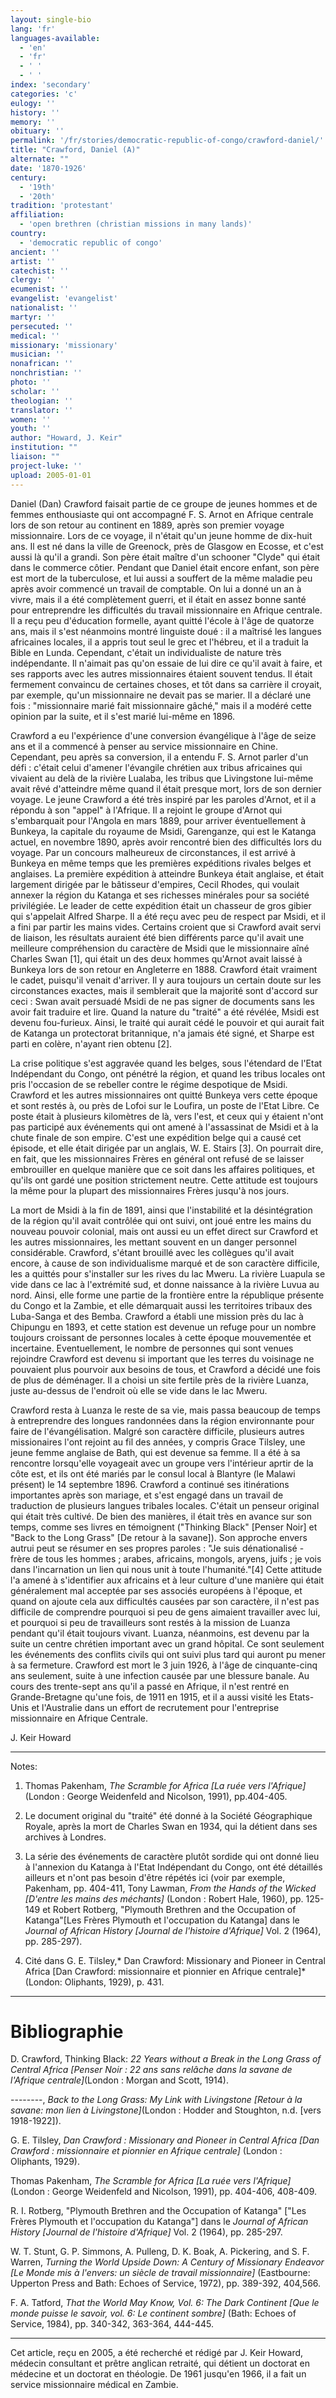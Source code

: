 ```yaml
---
layout: single-bio
lang: 'fr'
languages-available:
  - 'en'
  - 'fr'
  - ' '
  - ' '
index: 'secondary'
categories: 'c'
eulogy: ''
history: ''
memory: ''
obituary: ''
permalink: '/fr/stories/democratic-republic-of-congo/crawford-daniel/'
title: "Crawford, Daniel (A)"
alternate: ""
date: '1870-1926'
century:
  - '19th'
  - '20th'
tradition: 'protestant'
affiliation:
  - 'open brethren (christian missions in many lands)'
country:
  - 'democratic republic of congo'
ancient: ''
artist: ''
catechist: ''
clergy: ''
ecumenist: ''
evangelist: 'evangelist'
nationalist: ''
martyr: ''
persecuted: ''
medical: ''
missionary: 'missionary'
musician: ''
nonafrican: ''
nonchristian: ''
photo: ''
scholar: ''
theologian: ''
translator: ''
women: ''
youth: ''
author: "Howard, J. Keir"
institution: ""
liaison: ""
project-luke: ''
upload: 2005-01-01
---
```




Daniel (Dan) Crawford faisait partie de ce groupe de jeunes hommes et de femmes enthousiaste qui ont accompagné F. S. Arnot en Afrique centrale lors de son retour au continent en 1889, après son premier voyage missionnaire. Lors de ce voyage, il n'était qu'un jeune homme de dix-huit ans. Il est né dans la ville de Greenock, près de Glasgow en Ecosse, et c'est aussi là qu'il a grandi. Son père était maître d'un schooner "Clyde" qui était dans le commerce côtier. Pendant que Daniel était encore enfant, son père est mort de la tuberculose, et lui aussi a souffert de la même maladie peu après avoir commencé un travail de comptable. On lui a donné un an à vivre, mais il a été complètement guerri, et il était en assez bonne santé pour entreprendre les difficultés du travail missionnaire en Afrique centrale. Il a reçu peu d'éducation formelle, ayant quitté l'école à l'âge de quatorze ans, mais il s'est néanmoins montré linguiste doué : il a maîtrisé les langues africaines locales, il a appris tout seul le grec et l'hébreu, et il a traduit la Bible en Lunda. Cependant, c'était un individualiste de nature très indépendante. Il n'aimait pas qu'on essaie de lui dire ce qu'il avait à faire, et ses rapports avec les autres missionnaires étaient souvent tendus. Il était fermement convaincu de certaines choses, et t&ocirc;t dans sa carri&egrave;re il croyait, par exemple, qu'un missionnaire ne devait pas se marier. Il a déclaré une fois : "missionnaire marié fait missionnaire gâché," mais il a modéré cette opinion par la suite, et il s'est marié lui-même en 1896.

Crawford a eu l'expérience d'une conversion évangélique à l'âge de seize ans et il a commencé à penser au service missionnaire en Chine. Cependant, peu après sa conversion, il a entendu F. S. Arnot parler d'un défi : c'était celui d'amener l'évangile chrétien aux tribus africaines qui vivaient au delà de la rivière Lualaba, les tribus que Livingstone lui-même avait rêvé d'atteindre même quand il était presque mort, lors de son dernier voyage. Le jeune Crawford a été très inspiré par les paroles d'Arnot, et il a répondu à son "appel" à l'Afrique. Il a rejoint le groupe d'Arnot qui s'embarquait pour l'Angola en mars 1889, pour arriver éventuellement à Bunkeya, la capitale du royaume de Msidi, Garenganze, qui est le Katanga actuel, en novembre 1890, après avoir rencontré bien des difficultés lors du voyage. Par un concours malheureux de circonstances, il est arrivé à Bunkeya en même temps que les premières expéditions rivales belges et anglaises. La première expédition à atteindre Bunkeya était anglaise, et était largement dirigée par le bâtisseur d'empires, Cecil Rhodes, qui voulait annexer la région du Katanga et ses richesses minérales pour sa société privilégiée. Le leader de cette expédition était un chasseur de gros gibier qui s'appelait Alfred Sharpe. Il a été reçu avec peu de respect par Msidi, et il a fini par partir les mains vides. Certains croient que si Crawford avait servi de liaison, les résultats auraient été bien différents parce qu'il avait une meilleure compréhension du caractère de Msidi que le missionnaire aîné Charles Swan [1], qui était un des deux hommes qu'Arnot avait laissé à Bunkeya lors de son retour en Angleterre en 1888. Crawford était vraiment le cadet, puisqu'il venait d'arriver. Il y aura toujours un certain doute sur les circonstances exactes, mais il semblerait que la majorité sont d'accord sur ceci : Swan avait persuadé Msidi de ne pas signer de documents sans les avoir fait traduire et lire. Quand la nature du "traité" a été révélée, Msidi est devenu fou-furieux.  Ainsi, le traité qui aurait cédé le pouvoir et qui aurait fait de Katanga un protectorat britannique, n'a jamais été signé, et Sharpe est parti en colère, n'ayant rien obtenu [2].

La crise politique s'est aggravée quand les belges, sous l'étendard de l'Etat Indépendant du Congo, ont pénétré la région, et quand les tribus locales ont pris l'occasion de se rebeller contre le régime despotique de Msidi. Crawford et les autres missionnaires ont quitté Bunkeya vers cette époque et sont restés à, ou près de Lofoi sur le Loufira, un poste de l'Etat Libre. Ce poste était à plusieurs kilomètres de là, vers l'est, et ceux qui y étaient n'ont pas participé aux événements qui ont amené à l'assassinat de Msidi et à la chute finale de son empire. C'est une expédition belge qui a causé cet épisode, et elle était dirigée par un anglais, W. E. Stairs [3]. On pourrait dire, en fait, que les missionnaires Frères en général ont refusé de se laisser embrouiller en quelque manière que ce soit dans les affaires politiques, et qu'ils ont gardé une position strictement neutre. Cette attitude est toujours la même pour la plupart des missionnaires Frères jusqu'à nos jours.

La mort de Msidi à la fin de 1891, ainsi que l'instabilité et la désintégration de la région qu'il avait contrôlée qui ont suivi, ont joué entre les mains du nouveau pouvoir colonial, mais ont aussi eu un effet direct sur Crawford et les autres missionnaires, les mettant souvent en un danger personnel considérable. Crawford, s'étant brouillé avec les collègues qu'il avait encore, à cause de son individualisme marqué et de son caractère difficile, les a quittés pour s'installer sur les rives du lac Mweru. La rivière Luapula se vide dans ce lac à l'extrémité sud, et donne naissance à la rivière Luvua au nord. Ainsi, elle forme une partie de la frontière entre la république présente du Congo et la Zambie, et elle démarquait aussi les territoires tribaux des Luba-Sanga et des Bemba. Crawford a établi une mission près du lac à Chipungu en 1893, et cette station est devenue un refuge pour un nombre toujours croissant de personnes locales à cette époque mouvementée et incertaine. Eventuellement, le nombre de personnes qui sont venues rejoindre Crawford est devenu si important que les terres du voisinage ne pouvaient plus pourvoir aux besoins de tous, et Crawford a décidé une fois de plus de déménager. Il a choisi un site fertile près de la rivière Luanza, juste au-dessus de l'endroit où elle se vide dans le lac Mweru.

Crawford resta à Luanza le reste de sa vie, mais passa beaucoup de temps à entreprendre des longues randonnées dans la région environnante pour faire de l'évangélisation. Malgré son caractère difficile, plusieurs autres missionaires l'ont rejoint au fil des années, y compris Grace Tilsley, une jeune femme anglaise de Bath, qui est devenue sa femme. Il a été à sa rencontre lorsqu'elle voyageait avec un groupe vers l'intérieur aprtir de la côte est, et ils ont été mariés par le consul local à Blantyre (le Malawi présent) le 14 septembre 1896. Crawford a continué ses itinérations importantes après son mariage, et s'est engagé dans un travail de traduction de plusieurs langues tribales locales. C'était un penseur original qui était très cultivé. De bien des manières, il était très en avance sur son temps, comme ses livres en témoignent ("Thinking Black" [Penser Noir] et "Back to the Long Grass" [De retour à la savane]). Son approche envers autrui peut se résumer en ses propres paroles : "Je suis dénationalisé - frère de tous les hommes ; arabes, africains, mongols, aryens, juifs ; je vois dans l'incarnation un lien qui nous unit à toute l'humanité."[4] Cette attitude l'a amené à s'identifier aux africains et à leur culture d'une manière qui était généralement mal acceptée par ses associés européens à l'époque, et quand on ajoute cela aux difficultés causées par son caractère, il n'est pas difficile de comprendre pourquoi si peu de gens aimaient travailler avec lui, et pourquoi si peu de travailleurs sont restés à la mission de Luanza pendant qu'il était toujours vivant. Luanza, néanmoins, est devenu par la suite un centre chrétien important avec un grand hôpital. Ce sont seulement les événements des conflits civils qui ont suivi plus tard qui auront pu mener à sa fermeture. Crawford est mort le 3 juin 1926, à l'âge de cinquante-cinq ans seulement, suite à une infection causée par une blessure banale. Au cours des trente-sept ans qu'il a passé en Afrique, il n'est rentré en Grande-Bretagne qu'une fois, de 1911 en 1915, et il a aussi visité les Etats-Unis et l'Australie dans un effort de recrutement pour l'entreprise missionnaire en Afrique Centrale.

J. Keir Howard

---

Notes:

1. Thomas Pakenham, *The Scramble for Africa [La ruée vers l'Afrique]* (London : George Weidenfeld and Nicolson, 1991), pp.404-405.

2. Le document original du "traité" été donné à la Société Géographique Royale, après la mort de Charles Swan en 1934, qui la détient dans ses archives à Londres.

3. La série des événements de caractère plutôt sordide qui ont donné lieu à l'annexion du Katanga à l'Etat Indépendant du Congo, ont été détaillés ailleurs et n'ont pas besoin d'être répétés ici (voir par exemple, Pakenham, pp. 404-411, Tony Lawman, *From the Hands of the Wicked [D'entre les mains des méchants]* (London : Robert Hale, 1960), pp. 125-149 et Robert Rotberg, "Plymouth Brethren and the Occupation of Katanga"[Les Frères Plymouth et l'occupation du Katanga] dans le *Journal of African History [Journal de l'histoire d'Afrique]* Vol. 2 (1964), pp. 285-297).

4. Cité dans G. E. Tilsley,* Dan Crawford: Missionary and Pioneer in Central Africa [Dan Crawford: missionnaire et pionnier en Afrique centrale]* (London: Oliphants, 1929), p. 431.

---

# Bibliographie

D. Crawford, Thinking Black: *22 Years without a Break in the Long Grass of Central Africa [Penser Noir : 22 ans sans relâche dans la savane de l'Afrique centrale]*(London : Morgan and Scott, 1914).

--------, *Back to the Long Grass: My Link with Livingstone [Retour à la savane: mon lien à Livingstone]*(London : Hodder and Stoughton, n.d. [vers 1918-1922]).

G. E. Tilsley, *Dan Crawford : Missionary and Pioneer in Central Africa [Dan Crawford : missionnaire et pionnier en Afrique centrale]* (London : Oliphants, 1929).

Thomas Pakenham, *The Scramble for Africa [La ruée vers l'Afrique]* (London : George Weidenfeld and Nicolson, 1991), pp. 404-406, 408-409.

R. I. Rotberg,  "Plymouth Brethren and the Occupation of Katanga" ["Les Frères Plymouth et l'occupation du Katanga"] dans le *Journal of African History [Journal de l'histoire d'Afrique]* Vol. 2 (1964), pp. 285-297.

W. T. Stunt, G. P. Simmons, A. Pulleng, D. K. Boak, A. Pickering, and S. F. Warren, *Turning the World Upside Down: A Century of Missionary Endeavor [Le Monde mis à l'envers: un siècle de travail missionnaire]* (Eastbourne: Upperton Press and Bath: Echoes of Service, 1972), pp. 389-392, 404,566.

F. A. Tatford, *That the World May Know, Vol. 6: The Dark Continent [Que le monde puisse le savoir, vol. 6: Le continent sombre]* (Bath: Echoes of Service, 1984), pp. 340-342, 363-364, 444-445.

---

Cet article, reçu en 2005, a été recherché et rédigé par J. Keir Howard, médecin consultant et prêtre anglican retraité, qui détient un doctorat en médecine et un doctorat en théologie. De 1961 jusqu'en 1966, il a fait un service missionnaire médical en Zambie.
